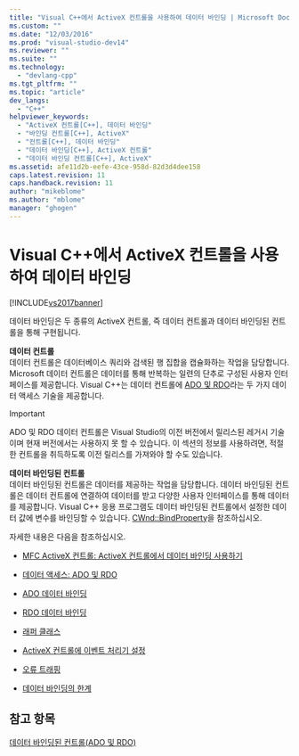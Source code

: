```yaml
---
title: "Visual C++에서 ActiveX 컨트롤을 사용하여 데이터 바인딩 | Microsoft Docs"
ms.custom: ""
ms.date: "12/03/2016"
ms.prod: "visual-studio-dev14"
ms.reviewer: ""
ms.suite: ""
ms.technology: 
  - "devlang-cpp"
ms.tgt_pltfrm: ""
ms.topic: "article"
dev_langs: 
  - "C++"
helpviewer_keywords: 
  - "ActiveX 컨트롤[C++], 데이터 바인딩"
  - "바인딩 컨트롤[C++], ActiveX"
  - "컨트롤[C++], 데이터 바인딩"
  - "데이터 바인딩[C++], ActiveX 컨트롤"
  - "데이터 바인딩 컨트롤[C++], ActiveX"
ms.assetid: afe11d2b-eefe-43ce-958d-82d3d4dee158
caps.latest.revision: 11
caps.handback.revision: 11
author: "mikeblome"
ms.author: "mblome"
manager: "ghogen"
---
```

# Visual C++에서 ActiveX 컨트롤을 사용하여 데이터 바인딩
[!INCLUDE[vs2017banner](../../assembler/inline/includes/vs2017banner.md)]

데이터 바인딩은 두 종류의 ActiveX 컨트롤, 즉 데이터 컨트롤과 데이터 바인딩된 컨트롤을 통해 구현됩니다.  
  
 **데이터 컨트롤**  
 데이터 컨트롤은 데이터베이스 쿼리와 검색된 행 집합을 캡슐화하는 작업을 담당합니다.  Microsoft 데이터 컨트롤은 데이터를 통해 반복하는 일련의 단추로 구성된 사용자 인터페이스를 제공합니다.  Visual C\+\+는 데이터 컨트롤에 [ADO 및 RDO](../../data/ado-rdo/data-access-ado-and-rdo.md)라는 두 가지 데이터 액세스 기술을 제공합니다.  
  
> [!IMPORTANT]
>  ADO 및 RDO 데이터 컨트롤은 Visual Studio의 이전 버전에서 릴리스된 레거시 기술이며 현재 버전에서는 사용하지 못 할 수 있습니다.  이 섹션의 정보를 사용하려면, 적절한 컨트롤을 취득하도록 이전 릴리스를 가져와야 할 수도 있습니다.  
  
 **데이터 바인딩된 컨트롤**  
 데이터 바인딩된 컨트롤은 데이터를 제공하는 작업을 담당합니다.  데이터 바인딩된 컨트롤은 데이터 컨트롤에 연결하여 데이터를 받고 다양한 사용자 인터페이스를 통해 데이터를 제공합니다.  Visual C\+\+ 응용 프로그램도 데이터 바인딩된 컨트롤에서 설정한 데이터 값에 변수를 바인딩할 수 있습니다. [CWnd::BindProperty](../Topic/CWnd::BindProperty.md)을 참조하십시오.  
  
 자세한 내용은 다음을 참조하십시오.  
  
-   [MFC ActiveX 컨트롤: ActiveX 컨트롤에서 데이터 바인딩 사용하기](../../mfc/mfc-activex-controls-using-data-binding-in-an-activex-control.md)  
  
-   [데이터 액세스: ADO 및 RDO](../../data/ado-rdo/data-access-ado-and-rdo.md)  
  
-   [ADO 데이터 바인딩](../../data/ado-rdo/ado-databinding.md)  
  
-   [RDO 데이터 바인딩](../../data/ado-rdo/rdo-databinding.md)  
  
-   [래퍼 클래스](../../data/ado-rdo/wrapper-classes.md)  
  
-   [ActiveX 컨트롤에 이벤트 처리기 설정](../../data/ado-rdo/setting-event-handlers-on-activex-controls.md)  
  
-   [오류 트래핑](../../data/ado-rdo/error-trapping.md)  
  
-   [데이터 바인딩의 한계](../../data/ado-rdo/limitations-of-databinding.md)  
  
## 참고 항목  
 [데이터 바인딩된 컨트롤\(ADO 및 RDO\)](../../data/ado-rdo/data-bound-controls-ado-and-rdo.md)